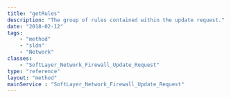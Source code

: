 ```yaml
---
title: "getRules"
description: "The group of rules contained within the update request."
date: "2018-02-12"
tags:
    - "method"
    - "sldn"
    - "Network"
classes:
    - "SoftLayer_Network_Firewall_Update_Request"
type: "reference"
layout: "method"
mainService : "SoftLayer_Network_Firewall_Update_Request"
---
```


